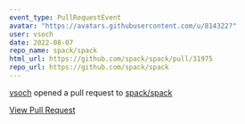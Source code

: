 ```yaml
---
event_type: PullRequestEvent
avatar: "https://avatars.githubusercontent.com/u/814322?"
user: vsoch
date: 2022-08-07
repo_name: spack/spack
html_url: https://github.com/spack/spack/pull/31975
repo_url: https://github.com/spack/spack
---
```


<a href='https://github.com/vsoch' target='_blank'>vsoch</a> opened a pull request to <a href='https://github.com/spack/spack' target='_blank'>spack/spack</a>

<a href='https://github.com/spack/spack/pull/31975' target='_blank'>View Pull Request</a>